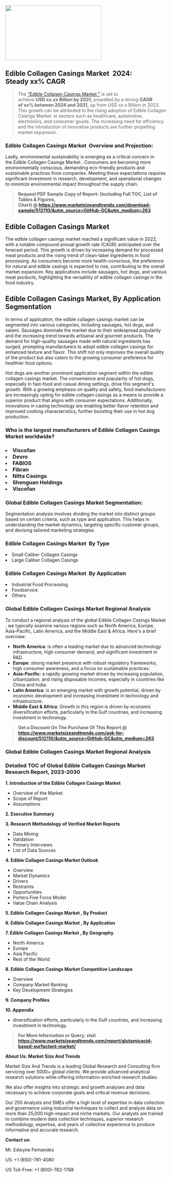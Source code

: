 <p><img class="alignnone size-medium wp-image-20088" src="https://ffe5etoiles.com/wp-content/uploads/2024/12/MST1-300x171.png" alt="" width="300" height="171" /></p><h2 id="ember46" class="ember-view reader-text-block__heading-2">Edible Collagen Casings Market &nbsp;2024: Steady&nbsp;xx% CAGR</h2><blockquote id="ember47" class="ember-view reader-text-block__blockquote">The&nbsp;<a class="app-aware-link " href="https://www.marketsizeandtrends.com/download-sample/512110/&utm_source=GitHub-GC&utm_medium=263" target="_blank" data-test-app-aware-link="">"Edible Collagen Casings Market "</a>&nbsp;is set to achieve&nbsp;<strong>USD&nbsp;xx.xx&nbsp;Billion by 2031,</strong>&nbsp;propelled by a strong&nbsp;<strong>CAGR of&nbsp;xx% between 2024 and 2031,</strong>&nbsp;up from USD xx.x Billion in 2023. This growth can be attributed to the rising adoption of&nbsp;Edible Collagen Casings Market &nbsp;in sectors such as healthcare, automotive, electronics, and consumer goods. The increasing need for efficiency and the introduction of innovative products are further propelling market expansion.</blockquote><h3 id="ember48" class="ember-view reader-text-block__heading-3">Edible Collagen Casings Market &nbsp;Overview and Projection:</h3><p id="ember49" class="ember-view reader-text-block__paragraph">Lastly, environmental sustainability is emerging as a critical concern in the&nbsp;Edible Collagen Casings Market . Consumers are becoming more environmentally conscious, demanding eco-friendly products and sustainable practices from companies. Meeting these expectations requires significant investment in research, development, and operational changes to minimize environmental impact throughout the supply chain.</p><blockquote id="ember50" class="ember-view reader-text-block__blockquote"><strong>Request PDF Sample Copy of Report: (Including Full TOC, List of Tables &amp; Figures, Chart)&nbsp;@&nbsp;<strong><a href="https://www.marketsizeandtrends.com/download-sample/512110/&utm_source=GitHub-GC&utm_medium=263" target="_blank">https://www.marketsizeandtrends.com/download-sample/512110/&utm_source=GitHub-GC&utm_medium=263</a></strong></strong></blockquote><h3 class=""> <h2>Edible Collagen Casings Market</h2><p>The edible collagen casings market reached a significant value in 2022, with a notable compound annual growth rate (CAGR) anticipated over the forecast period. This growth is driven by increasing demand for processed meat products and the rising trend of clean-label ingredients in food processing. As consumers become more health-conscious, the preference for natural and edible casings is expected to rise, contributing to the overall market expansion. Key applications include sausages, hot dogs, and various meat products, highlighting the versatility of edible collagen casings in the food industry.</p><h2>Edible Collagen Casings Market, By Application Segmentation</h2><p>In terms of application, the edible collagen casings market can be segmented into various categories, including sausages, hot dogs, and salami. Sausages dominate the market due to their widespread popularity and the increasing trend towards artisanal and gourmet products. The demand for high-quality sausages made with natural ingredients has surged, prompting manufacturers to adopt edible collagen casings for enhanced texture and flavor. This shift not only improves the overall quality of the product but also caters to the growing consumer preference for healthier food options.</p><p>Hot dogs are another prominent application segment within the edible collagen casings market. The convenience and popularity of hot dogs, especially in fast-food and casual dining settings, drive this segment's growth. With a growing emphasis on quality and safety, food manufacturers are increasingly opting for edible collagen casings as a means to provide a superior product that aligns with consumer expectations. Additionally, innovations in casing technology are enabling better flavor retention and improved cooking characteristics, further boosting their use in hot dog production.</p></h3><h3 id="" class="">Who is the largest manufacturers of&nbsp;Edible Collagen Casings Market worldwide?</h3><h3 class=""></Li><Li>Viscofan</Li><Li> Devro</Li><Li> FABIOS</Li><Li> Fibran</Li><Li> Nitta Casings</Li><Li> Shenguan Holdings</Li><Li> Viscofan</h3><h3 id="ember53" class="ember-view reader-text-block__heading-3">Global&nbsp;Edible Collagen Casings Market Segmentation:</h3><p id="ember54" class="ember-view reader-text-block__paragraph">Segmentation analysis involves dividing the market into distinct groups based on certain criteria, such as type and application. This helps in understanding the market dynamics, targeting specific customer groups, and devising tailored marketing strategies.</p><h3 id="" class="">Edible Collagen Casings Market &nbsp;By Type</h3><p></Li><Li>Small Caliber Collagen Casings</Li><Li> Large Caliber Collagen Casings</p><h3 id="" class="">Edible Collagen Casings Market &nbsp;By Application</h3><p class=""></Li><Li>Industrial Food Processing</Li><Li> Foodservice</Li><Li> Others</p><h3 id="ember62" class="ember-view reader-text-block__heading-3">Global Edible Collagen Casings Market Regional Analysis</h3><p id="ember63" class="ember-view reader-text-block__paragraph">To conduct a regional analysis of the global Edible Collagen Casings Market , we typically examine various regions such as North America, Europe, Asia-Pacific, Latin America, and the Middle East &amp; Africa. Here's a brief overview:</p><ul><li><strong>North America</strong>: is often a leading market due to advanced technology infrastructure, high consumer demand, and significant investment in R&amp;D.</li><li><strong>Europe</strong>: strong market presence with robust regulatory frameworks, high consumer awareness, and a focus on sustainable practices.</li><li><strong>Asia-Pacific</strong>: a rapidly growing market driven by increasing population, urbanization, and rising disposable incomes, especially in countries like China and India.</li><li><strong>Latin America</strong>: is an emerging market with growth potential, driven by economic development and increasing investment in technology and infrastructure.</li><li><strong>Middle East &amp; Africa</strong>: Growth in this region is driven by economic diversification efforts, particularly in the Gulf countries, and increasing investment in technology.</li></ul><blockquote id="ember61" class="ember-view reader-text-block__blockquote"><strong>Get a Discount On The Purchase Of This Report @ <strong><a href="https://html-cleaner.com/" target="">https://www.marketsizeandtrends.com/ask-for-discount/512110/&utm_source=GitHub-GC&utm_medium=263</a></strong></strong></blockquote><h3 id="ember62" class="ember-view reader-text-block__heading-3">Global Edible Collagen Casings Market Regional Analysis</h3><h3 id="" class="">Detailed TOC of Global Edible Collagen Casings Market Research Report, 2023-2030</h3><p id="" class=""><strong>1. Introduction of the Edible Collagen Casings Market </strong></p><ul><li>Overview of the Market</li><li>Scope of Report</li><li>Assumptions</li></ul><p id="" class=""><strong>2. Executive Summary</strong></p><p id="" class=""><strong>3. Research Methodology of Verified Market Reports</strong></p><ul><li>Data Mining</li><li>Validation</li><li>Primary Interviews</li><li>List of Data Sources</li></ul><p id="" class=""><strong>4. Edible Collagen Casings Market Outlook</strong></p><ul><li>Overview</li><li>Market Dynamics</li><li>Drivers</li><li>Restraints</li><li>Opportunities</li><li>Porters Five Force Model</li><li>Value Chain Analysis</li></ul><p id="" class=""><strong>5. Edible Collagen Casings Market , By Product</strong></p><p id="" class=""><strong>6. Edible Collagen Casings Market , By Application</strong></p><p id="" class=""><strong>7. Edible Collagen Casings Market , By Geography</strong></p><ul><li>North America</li><li>Europe</li><li>Asia Pacific</li><li>Rest of the World</li></ul><p id="" class=""><strong>8. Edible Collagen Casings Market Competitive Landscape</strong></p><ul><li>Overview</li><li>Company Market Ranking</li><li>Key Development Strategies</li></ul><p id="" class=""><strong>9. Company Profiles</strong></p><p id="" class=""><strong>10. Appendix</strong></p><ul><li>diversification efforts, particularly in the Gulf countries, and increasing investment in technology.</li></ul><blockquote id="ember65" class="ember-view reader-text-block__blockquote"><strong>For More Information or Query, visit <strong><strong><a href="https://html-cleaner.com/" target="">https://www.marketsizeandtrends.com/report/glutamicacid-based-surfactant-market/</a></strong></strong></strong></blockquote><p id="" class=""><strong>About Us: Market Size And Trends</strong></p><p id="" class="">Market Size And Trends is a leading Global Research and Consulting firm servicing over 5000+ global clients. We provide advanced analytical research solutions while offering information-enriched research studies.</p><p id="" class="">We also offer insights into strategic and growth analyses and data necessary to achieve corporate goals and critical revenue decisions.</p><p id="" class="">Our 250 Analysts and SMEs offer a high level of expertise in data collection and governance using industrial techniques to collect and analyze data on more than 25,000 high-impact and niche markets. Our analysts are trained to combine modern data collection techniques, superior research methodology, expertise, and years of collective experience to produce informative and accurate research.</p><p id="" class=""><strong>Contact us:</strong></p><p id="" class="">Mr. Edwyne Fernandes</p><p id="" class="">US: +1 (650)-781-4080</p><p id="" class="">US Toll-Free: +1 (800)-782-1768</p>
